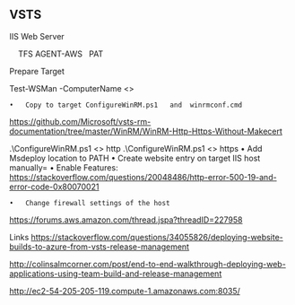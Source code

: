 
## VSTS

IIS Web Server


 
 
TFS AGENT-AWS
 
PAT

Prepare Target

Test-WSMan -ComputerName <<hostname>>

	•	Copy to target ConfigureWinRM.ps1	and  winrmconf.cmd
https://github.com/Microsoft/vsts-rm-documentation/tree/master/WinRM/WinRM-Http-Https-Without-Makecert

.\ConfigureWinRM.ps1 <<hostname>> http
.\ConfigureWinRM.ps1 <<hostname>> https
	•	Add Msdeploy location to PATH
	•	Create website entry on target IIS host manually=
	•	Enable Features:
https://stackoverflow.com/questions/20048486/http-error-500-19-and-error-code-0x80070021

	•	Change firewall settings of the host
https://forums.aws.amazon.com/thread.jspa?threadID=227958

Links
https://stackoverflow.com/questions/34055826/deploying-website-builds-to-azure-from-vsts-release-management


http://colinsalmcorner.com/post/end-to-end-walkthrough-deploying-web-applications-using-team-build-and-release-management


http://ec2-54-205-205-119.compute-1.amazonaws.com:8035/

